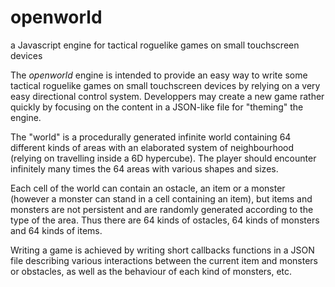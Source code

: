 # openworld
a Javascript engine for tactical roguelike games on small touchscreen devices

The _openworld_ engine is intended to provide an easy way to write some tactical roguelike games on small touchscreen devices by relying on a very easy directional control system. Developpers may create a new game rather quickly by focusing on the content in a JSON-like file for "theming" the engine.

The "world" is a procedurally generated infinite world containing 64 different kinds of areas with an elaborated system of neighbourhood (relying on travelling inside a 6D hypercube). The player should encounter infinitely many times the 64 areas with various shapes and sizes.

Each cell of the world can contain an ostacle, an item or a monster (however a monster can stand in a cell containing an item), but items and monsters are not persistent and are randomly generated according to the type of the area. Thus there are 64 kinds of ostacles, 64 kinds of monsters and 64 kinds of items.

Writing a game is achieved by writing short callbacks functions in a JSON file describing various interactions between the current item and monsters or obstacles, as well as the behaviour of each kind of monsters, etc.
